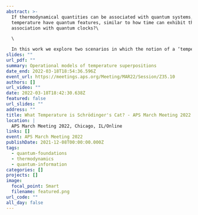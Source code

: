 ```yaml
---
abstract: >-
  If thermodynamical quantities can be associated with quantum systems, can
  temperature have quantum features, similar to how time can exhibit them in
  association with quantum clocks?\

  \

  In this work we explore two scenarios in which the notion of a ‘temperature superposition’ may arise. In the first, a probe interacts with different baths depending on another quantum system’s state. In the second, the probe interacts with only one bath, but the bath, with its purification, is now correlated with another quantum system. The bath temperature depends on the state of this added system. We derive final system states, discuss conditions for probe thermalisation and temperature coherence (coherence in the system on which temperature depends) and show the two cases are surprisingly different. In case 1 the probe does not thermalise and temperature coherence is reduced even for baths of same temperature. In case 2, the probe can thermalise and reach maximal coherence. We also find the probe states are sensitive to particular Kraus representations of the channels, which may explain results in quantum interference of relativistic particle detectors thermalising with Unruh/Hawking radiation. Our results extend to partial/pre-thermalisation, where we introduce a collisional model of thermalising interactions between system and bath(s).
slides: ""
url_pdf: ""
summary: Operational models of temperature superpositions
date_end: 2022-03-18T18:54:36.596Z
event_url: https://meetings.aps.org/Meeting/MAR22/Session/Z35.10
authors: []
url_video: ""
date: 2022-03-18T18:42:30.638Z
featured: false
url_slides: ""
address: ""
title: What Temperature is Schrödinger's Cat? - APS March Meeting 2022
location: |
  APS March Meeting 2022, Chicago, IL/Online
links: []
event: APS March Meeting 2022
publishDate: 2021-12-08T00:00:00.000Z
tags:
  - quantum-foundations
  - thermodynamics
  - quantum-information
categories: []
projects: []
image:
  focal_point: Smart
  filename: featured.png
url_code: ""
all_day: false
---
```

